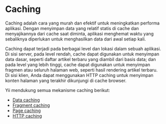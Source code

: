 # Caching

Caching adalah cara yang murah dan efektif untuk meningkatkan performa aplikasi.
Dengan menyimpan data yang relatif statis di cache dan menyajikannya dari cache saat diminta,
aplikasi menghemat waktu yang sebaliknya diperlukan untuk menghasilkan data dari awal setiap kali.

Caching dapat terjadi pada berbagai level dan lokasi dalam sebuah aplikasi. Di sisi server, pada level rendah,
cache dapat digunakan untuk menyimpan data dasar, seperti daftar artikel terbaru yang diambil dari basis data;
dan pada level yang lebih tinggi, cache dapat digunakan untuk menyimpan fragmen atau seluruh halaman web, seperti hasil rendering
artikel terbaru. Di sisi klien, Anda dapat menggunakan HTTP caching untuk menyimpan konten halaman yang terakhir dikunjungi
di cache browser.

Yii mendukung semua mekanisme caching berikut:

* [Data caching](data.md)
* [Fragment caching](fragment.md)
* [Page caching](page.md)
* [HTTP caching](http.md)
